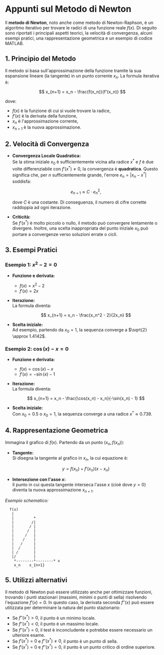# Appunti sul Metodo di Newton

Il **metodo di Newton**, noto anche come metodo di Newton-Raphson, è un algoritmo iterativo per trovare le radici di una funzione reale $f(x)$. Di seguito sono riportati i principali aspetti teorici, la velocità di convergenza, alcuni esempi pratici, una rappresentazione geometrica e un esempio di codice MATLAB.

## 1. Principio del Metodo

Il metodo si basa sull'approssimazione della funzione tramite la sua espansione lineare (la tangente) in un punto corrente $x_n$. La formula iterativa è:

$$
x_{n+1} = x_n - \frac{f(x_n)}{f'(x_n)}
$$

dove:

- $f(x)$ è la funzione di cui si vuole trovare la radice,
- $f'(x)$ è la derivata della funzione,
- $x_n$ è l'approssimazione corrente,
- $x_{n+1}$ è la nuova approssimazione.

## 2. Velocità di Convergenza

- **Convergenza Locale Quadratica:**  
  Se la stima iniziale $x_0$ è sufficientemente vicina alla radice $x^*$ e $f$ è due volte differenziabile con $f'(x^*) \neq 0$, la convergenza è **quadratica**. Questo significa che, per $n$ sufficientemente grande, l'errore $e_n = |x_n - x^*|$ soddisfa:

  $$
  e_{n+1} \approx C \cdot e_n^2,
  $$

  dove $C$ è una costante. Di conseguenza, il numero di cifre corrette raddoppia ad ogni iterazione.

- **Criticità:**  
  Se $f'(x^*)$ è molto piccolo o nullo, il metodo può convergere lentamente o divergere. Inoltre, una scelta inappropriata del punto iniziale $x_0$ può portare a convergenze verso soluzioni errate o cicli.

## 3. Esempi Pratici

### Esempio 1: $x^2 - 2 = 0$

- **Funzione e derivata:**
  - $f(x) = x^2 - 2$
  - $f'(x) = 2x$
- **Iterazione:**  
  La formula diventa:

  $$
  x_{n+1} = x_n - \frac{x_n^2 - 2}{2x_n}
  $$

- **Scelta iniziale:**  
  Ad esempio, partendo da $x_0 = 1$, la sequenza converge a $\sqrt{2} \approx 1.4142$.

### Esempio 2: $\cos(x) - x = 0$

- **Funzione e derivata:**
  - $f(x) = \cos(x) - x$
  - $f'(x) = -\sin(x) - 1$
- **Iterazione:**  
  La formula diventa:

  $$
  x_{n+1} = x_n - \frac{\cos(x_n) - x_n}{-\sin(x_n) - 1}
  $$

- **Scelta iniziale:**  
  Con $x_0 = 0.5$ o $x_0 = 1$, la sequenza converge a una radice $x^* \approx 0.739$.

## 4. Rappresentazione Geometrica

Immagina il grafico di $f(x)$. Partendo da un punto $(x_n, f(x_n))$:

- **Tangente:**  
  Si disegna la tangente al grafico in $x_n$, la cui equazione è:

  $$
  y = f(x_n) + f'(x_n)(x - x_n)
  $$

- **Intersezione con l'asse $x$:**  
  Il punto in cui questa tangente interseca l'asse $x$ (cioè dove $y = 0$) diventa la nuova approssimazione $x_{n+1}$.

_Esempio schematico:_

```plaintext
  f(x)
   |
   |         *
   |        /|
   |       / |
   |      /  |
   |     /   |
   |    /    |
   |   /     |
   |  /      |
   | /       |
   |/        |
    *--------*--------* x
    x_n    x_{n+1}
```

## 5. Utilizzi alternativi

Il metodo di Newton può essere utilizzato anche per ottimizzare funzioni, trovando i punti stazionari (massimi, minimi o punti di sella) risolvendo l'equazione $f'(x) = 0$.
In questo caso, la derivata seconda $f''(x)$ può essere utilizzata per determinare la natura del punto stazionario:

- Se $f''(x^*) > 0$, il punto è un minimo locale.
- Se $f''(x^*) < 0$, il punto è un massimo locale.
- Se $f''(x^*) = 0$, il test è inconcludente e potrebbe essere necessario un ulteriore esame.
- Se $f'(x^*) = 0$ e $f''(x^*) \neq 0$, il punto è un punto di sella.
- Se $f'(x^*) = 0$ e $f''(x^*) = 0$, il punto è un punto critico di ordine superiore.
